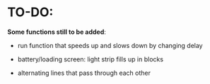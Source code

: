 TO-DO:
======

**Some functions still to be added**:

* run function that speeds up and slows down by changing delay

* battery/loading screen: light strip fills up in blocks

* alternating lines that pass through each other